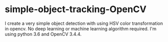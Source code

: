 # simple-object-tracking-OpenCV
I create a very simple object detection with using HSV color transformation in opencv. No deep learning or machine learning algorithm required. I'm using python 3.6 and OpenCV 3.4.4. 
